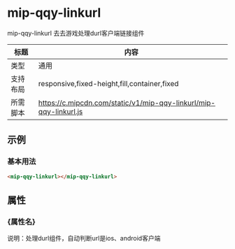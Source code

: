 # mip-qqy-linkurl

mip-qqy-linkurl 去去游戏处理durl客户端链接组件

标题|内容
----|----
类型|通用
支持布局|responsive,fixed-height,fill,container,fixed
所需脚本|https://c.mipcdn.com/static/v1/mip-qqy-linkurl/mip-qqy-linkurl.js

## 示例

### 基本用法
```html
<mip-qqy-linkurl></mip-qqy-linkurl>
```

## 属性

### {属性名}

说明：处理durl组件，自动判断url是ios、android客户端